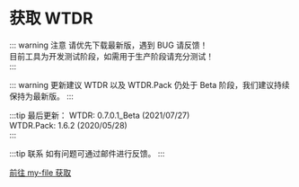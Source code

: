 # 获取 WTDR

::: warning 注意
请优先下载最新版，遇到 BUG 请反馈！     
目前工具为开发测试阶段，如需用于生产阶段请充分测试！    
:::

::: warning 更新建议
WTDR 以及 WTDR.Pack 仍处于 Beta 阶段，我们建议持续保持为最新版。
:::

:::tip 最后更新：
WTDR: 0.7.0.1_Beta (2021/07/27)     
WTDR.Pack: 1.6.2 (2020/05/28)     
:::

:::tip 联系
如有问题可通过邮件进行反馈。
:::

[前往 my-file 获取](https://my-file.cn/s/k3ACy)